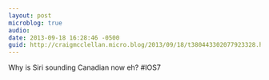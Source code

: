 ```yaml
---
layout: post
microblog: true
audio: 
date: 2013-09-18 16:28:46 -0500
guid: http://craigmcclellan.micro.blog/2013/09/18/t380443302077923328.html
---
```

Why is Siri sounding Canadian now eh? #IOS7
